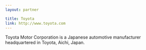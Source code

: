 ```yaml
---
layout: partner

title: Toyota
link: http://www.toyota.com
---
```


Toyota Motor Corporation is a Japanese automotive manufacturer headquartered in Toyota, Aichi, Japan.
